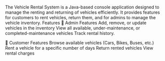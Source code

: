 The Vehicle Rental System is a Java-based console application designed to manage the renting and returning of vehicles efficiently. It provides features for customers to rent vehicles, return them, and for admins to manage the vehicle inventory.
Features
🔑 Admin Features
Add, remove, or update vehicles in the inventory
View all available, under-maintenance, or completed-maintenance vehicles
Track rental history.

👤 Customer Features
Browse available vehicles (Cars, Bikes, Buses, etc.)
Rent a vehicle for a specific number of days
Return rented vehicles
View rental charges
